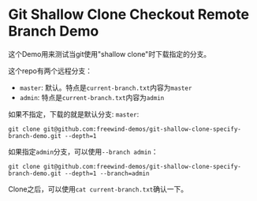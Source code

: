 Git Shallow Clone Checkout Remote Branch Demo
=============================================

这个Demo用来测试当git使用"shallow clone"时下载指定的分支。

这个repo有两个远程分支：

- `master`: 默认。特点是`current-branch.txt`内容为`master`
- `admin`: 特点是`current-branch.txt`内容为`admin`

如果不指定，下载的就是默认分支: `master`:

```
git clone git@github.com:freewind-demos/git-shallow-clone-specify-branch-demo.git --depth=1
```

如果指定`admin`分支，可以使用`--branch admin`：

```
git clone git@github.com:freewind-demos/git-shallow-clone-specify-branch-demo.git --depth=1 --branch=admin
```

Clone之后，可以使用`cat current-branch.txt`确认一下。
